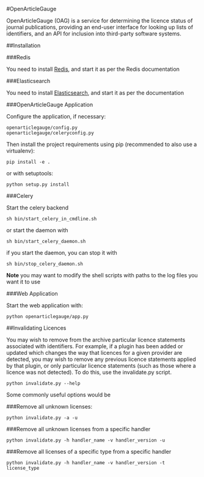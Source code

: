 #OpenArticleGauge

OpenArticleGauge (OAG) is a service for determining the licence status of journal publications, providing an end-user interface for looking up lists of identifiers, and an API for inclusion into third-party software systems.

##Installation

###Redis

You need to install [Redis](http://redis.io), and start it as per the Redis documentation

###Elasticsearch

You need to install [Elasticsearch](http://www.elasticsearch.org/), and start it as per the documentation

###OpenArticleGauge Application

Configure the application, if necessary:

    openarticlegauge/config.py
    openarticlegauge/celeryconfig.py

Then install the project requirements using pip (recommended to also use a virtualenv):

    pip install -e .
    
or with setuptools:

    python setup.py install

###Celery

Start the celery backend

    sh bin/start_celery_in_cmdline.sh

or start the daemon with

    sh bin/start_celery_daemon.sh
    
if you start the daemon, you can stop it with

    sh bin/stop_celery_daemon.sh

**Note** you may want to modify the shell scripts with paths to the log files you want it to use

###Web Application

Start the web application with:

    python openarticlegauge/app.py

##Invalidating Licences

You may wish to remove from the archive particular licence statements associated with identifiers.  For example, if a plugin has been added or updated which changes the way that licences for a given provider are detected, you may wish to remove any previous licence statements applied by that plugin, or only particular licence statements (such as those where a licence was not detected).  To do this, use the invalidate.py script.

    python invalidate.py --help

Some commonly useful options would be

###Remove all unknown licenses:

    python invalidate.py -a -u

###Remove all unknown licenses from a specific handler

    python invalidate.py -h handler_name -v handler_version -u

###Remove all licenses of a specific type from a specific handler

    python invalidate.py -h handler_name -v handler_version -t license_type
    

